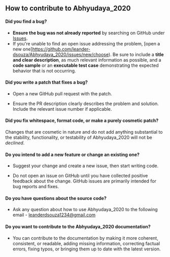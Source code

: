 ## How to contribute to Abhyudaya_2020

#### **Did you find a bug?**

* **Ensure the bug was not already reported** by searching on GitHub under [Issues](https://github.com/leander-dsouza/Abhyudaya_2020/issues).
* If you're unable to find an open issue addressing the problem, [open a new one]https://github.com/leander-dsouza/Abhyudaya_2020/issues/new/choose). Be sure to include a **title and clear description**, as much relevant information as possible, and a **code sample** or an **executable test case** demonstrating the expected behavior that is not occurring.

#### **Did you write a patch that fixes a bug?**

* Open a new GitHub pull request with the patch.

* Ensure the PR description clearly describes the problem and solution. Include the relevant issue number if applicable.

#### **Did you fix whitespace, format code, or make a purely cosmetic patch?**

Changes that are cosmetic in nature and do not add anything substantial to the stability, functionality, or testability of Abhyudaya_2020 will not be *declined*.

#### **Do you intend to add a new feature or change an existing one?**

* Suggest your change and create a new issue, then start writing code.

* Do not open an issue on GitHub until you have collected positive feedback about the change. GitHub issues are primarily intended for bug reports and fixes.

#### **Do you have questions about the source code?**

* Ask any question about how to use Abhyudaya_2020 to the following email - leanderdsouza1234@gmail.com

#### **Do you want to contribute to the Abhyudaya_2020 documentation?**

* You can contribute to the documentation by making it more coherent, consistent, or readable, adding missing information, correcting factual errors, fixing typos, or bringing them up to date with the latest version.

